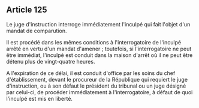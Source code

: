 Article 125
----
Le juge d'instruction interroge immédiatement l'inculpé qui fait l'objet d'un
mandat de comparution.

Il est procédé dans les mêmes conditions à l'interrogatoire de l'inculpé arrêté
en vertu d'un mandat d'amener ; toutefois, si l'interrogatoire ne peut être
immédiat, l'inculpé est conduit dans la maison d'arrêt où il ne peut être détenu
plus de vingt-quatre heures.

A l'expiration de ce délai, il est conduit d'office par les soins du chef
d'établissement, devant le procureur de la République qui requiert le juge
d'instruction, ou à son défaut le président du tribunal ou un juge désigné par
celui-ci, de procéder immédiatement à l'interrogatoire, à défaut de quoi
l'inculpé est mis en liberté.

